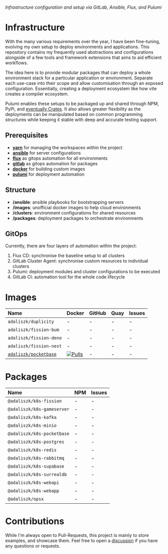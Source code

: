 _Infrastructure configuration and setup via GitLab, Ansible, Flux, and Pulumi_

# Infrastructure

With the many various requirements over the year, I have been fine-tuning, evolving my own setup to deploy environments
and applications. This repository contains my frequently used abstractions and configurations alongside of a few tools
and framework extensions that aims to aid efficient workflows.

The idea here is to provide modular packages that can deploy a whole environment stack for a particular application
or environment. Separate each use-case into their scope and allow customisation through an exposed configuration.
Essentially, creating a deployment ecosystem like how vite creates a compiler ecosystem.

Pulumi enables these setups to be packaged up and shared through NPM, PyPi,
and [eventually Crates](https://github.com/pulumi/pulumi/issues/11882). It also allows
greater flexibility as the deployments can be manipulated based on common programming structures while keeping it stable
with deep and accurate testing support.

## Prerequisites

- [**yarn**](https://yarnpkg.com)  for managing the workspaces within the project
- [**ansible**](https://docs.ansible.com/ansible) for server configurations
- [**flux**](https://fluxcd.io/flux/installation) as gitops automation for all environments
- [**gitlab**](https://about.gitlab.com/features/continuous-integration) as gitops automation for packages
- [**docker**](https://docs.docker.com/get-docker) for building custom images
- [**pulumi**](https://www.pulumi.com/docs/get-started/install) for deployment automation

## Structure

- **/ansible**: ansible playbooks for bootstrapping servers
- **/images**: unofficial docker images to help cloud environments
- **/clusters**: environment configurations for shared resources
- **/packages**: deployment packages to orchestrate environments

## GitOps

Currently, there are four layers of automation within the project:

1. Flux CD: synchronise the baseline setup to all clusters
2. GitLab Cluster Agent: synchronise custom resources to individual clusters
3. Pulumi: deployment modules and cluster configurations to be executed
4. GitLab CI: automation tool for the whole code lifecycle

# Images

| Name                                                 | Docker                                                                                                                        | GitHub | Quay | Issues |
|:-----------------------------------------------------|:------------------------------------------------------------------------------------------------------------------------------|:-------|:-----|:-------|
| `adaliszk/duplicity`                                 | -                                                                                                                             | -      | -    | -      |
| `adaliszk/fission-bum`                               | -                                                                                                                             | -      | -    | -      |
| `adaliszk/fission-deno`                              | -                                                                                                                             | -      | -    | -      |
| `adaliszk/fission-nest`                              | -                                                                                                                             | -      | -    | -      |
| [`adaliszk/pocketbase`](images/pocketbase/README.md) | [![Pulls](https://img.shields.io/docker/pulls/adaliszk/pocketbase?label=Pulls)](https://hub.docker.com/r/adaliszk/pocketbase) | -      | -    | -      |

# Packages

| Name                       | NPM | Issues |
|:---------------------------|:----|:-------|
| `@adaliszk/k8s-fission`    | -   | -      |
| `@adaliszk/k8s-gameserver` | -   | -      |
| `@adaliszk/k8s-kafka`      | -   | -      |
| `@adaliszk/k8s-minio`      | -   | -      |
| `@adaliszk/k8s-pocketbase` | -   | -      |
| `@adaliszk/k8s-postgres`   | -   | -      |
| `@adaliszk/k8s-redis`      | -   | -      |
| `@adaliszk/k8s-rabbitmq`   | -   | -      |
| `@adaliszk/k8s-supabase`   | -   | -      |
| `@adaliszk/k8s-surrealdb`  | -   | -      |
| `@adaliszk/k8s-webapi`     | -   | -      |
| `@adaliszk/k8s-webapp`     | -   | -      |
| `@adaliszk/opsx`           | -   | -      |

# Contributions

While I'm always open to Pull-Requests, this project is mainly to store examples, and showcase them.
Feel free to open a [discussion](https://github.com/adaliszk/infrastructure/discussions) if you have
any questions or requests.


